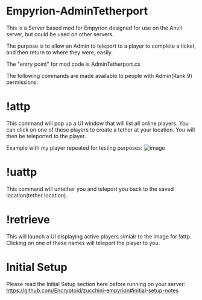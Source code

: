 # Empyrion-AdminTetherport

This is a Server based mod for Empyrion designed for use on the Anvil server, but could be used on other servers.

The purpose is to allow an Admin to teleport to a player to complete a ticket, and then return to where they were, easily.

The "entry point" for mod code is AdminTetherport.cs

The following commands are made available to people with Admin(Rank 9) permissions:

# !attp
This command will pop up a UI window that will list all online players. You can click on one of these players to create a tether at your location. You will then be teleported to the player.

Example with my player repeated for testing purposes:
![image](https://user-images.githubusercontent.com/89423557/154297229-f54eabca-4e35-4847-9865-38c6da53cd73.png)

# !uattp
This command will untether you and teleport you back to the saved location(tether location).

# !retrieve
This will launch a UI displaying active players simialr to the image for !attp. Clicking on one of these names will teleport the player to you.

# Initial Setup
Please read the Initial Setup section here before running on your server: https://github.com/Encryptoid/zucchini-empyrion#initial-setup-notes
